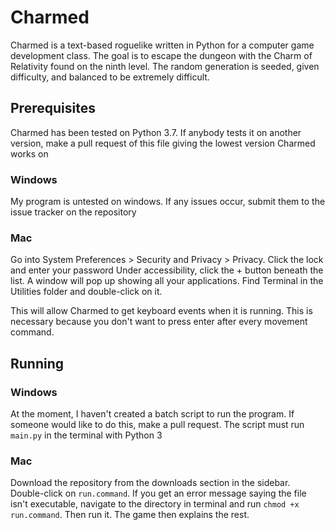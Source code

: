 # Charmed
Charmed is a text-based roguelike written in Python for a computer
game development class. The goal is to escape the dungeon with the
Charm of Relativity found on the ninth level. The random generation
is seeded, given difficulty, and balanced to be extremely difficult.

## Prerequisites
Charmed has been tested on Python 3.7. If anybody tests it on another
version, make a pull request of this file giving the lowest version
Charmed works on
### Windows
My program is untested on windows. If any issues occur, submit them
to the issue tracker on the repository
### Mac
Go into System Preferences > Security and Privacy > Privacy.
Click the lock and enter your password
Under accessibility, click the + button beneath the list.
A window will pop up showing all your applications. Find Terminal
in the Utilities folder and double-click on it.

This will allow Charmed to get keyboard events when it is running.
This is necessary because you don't want to press enter after every
movement command.

## Running
### Windows
At the moment, I haven't created a batch script to run the program.
If someone would like to do this, make a pull request. The script
must run `main.py` in the terminal with Python 3
### Mac
Download the repository from the downloads section in the sidebar.
Double-click on `run.command`. If you get an error message saying
the file isn't executable, navigate to the directory in terminal and
run `chmod +x run.command`. Then run it. The game then explains
the rest.
